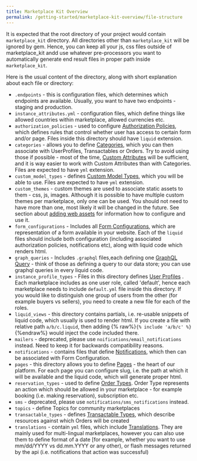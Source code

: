 ```yaml
---
title: Marketplace Kit Overview
permalink: /getting-started/marketplace-kit-overview/file-structure
---
```

It is expected that the root directory of your project would contain `marketplace_kit` directory. All directories other than `marketplace_kit` will be ignored by gem. Hence, you can keep all your js, css files outside of marketplace_kit andd use whatever pre-processors you want to automatically generate end result files in proper path inside `marketplace_kit`.

Here is the usual content of the directory, along with short explanation about each file or directory:

* `.endpoints` - this is configuration files, which determines which endpoints are available. Usually, you want to have two endpoints - staging and production.
* `instance_attributes.yml` - configuration files, which define things like allowed countries within marketplace, allowed currencies etc.
* `authorization_policies` - used to configure [Authorization Policies](/reference/authorization-policy/), which defines rules that control whether user has access to certain form and/or page. Files inside this directory should have `liquid` extension.
* `categories` - allows you to define [Categories](/reference/categories/), which you can then associate with UserProfiles, Transactables or Orders. Try to avoid using those if possible - most of the time, [Custom Attributes](/reference/custom-attributes/)  will be sufficient, and it is way easier to work with Custom Attributes than with Categories. Files are expected to have `yml` extension.
* `custom_model_types` - defines [Custom Model Types](/reference/custom-model-types/), which you will be able to use. Files are expected to have `yml` extension.
* `custom_themes` - custom themes are used to associate static assets to them - css, js, images. Although it is possible to have multiple custom themes per marketplace, only one can be used. You should not need to have more than one, most likely it will be changed in the future. See section about [adding web assets](/getting-started/pages/adding-web-assets) for information how to configure and use it.
* `form_configurations` - Includes all [Form Configurations](/reference/form-configurations), which are representation of a form available in your website. Each of the `liquid` files should include both configuration (including associated authorization policies, notifications etc), along with liquid code which renders html.
* `graph_queries` - Includes `.graphql` files,each defining one [GraphQL Query](/reference/graphql/) - think of those as defining a query to our data store; you can use graphql queries in every liquid code.
* `instance_profile_types` - Files in this directory defines [User Profiles](/reference/instance-profile-types/) . Each marketplace includes as one user role, called 'default', hence each marketplace needs to include `default.yml` file inside this directory. If you would like to distinguish one group of users from the other (for example buyers vs sellers), you need to create a new file for each of the roles.
* `liquid_views` - this directory contains partials, i.e. re-usable snippets of liquid code, which usually is used to render html. If you create a file with relative path `a/b/c.liquid`, then adding {% raw%}`{% include 'a/b/c' %}`{%endraw%} would inject the code included there.
* `mailers` - deprecated, please use `noifications/email_notifications` instead. Need to keep it for backwards compatibility reasons.
* `notifications` - contains files that define [Notifications](/reference/notifications/), which then can be associated with Form Configuration.
* `pages` - this directory allows you to define [Pages](/reference/pages/) - the heart of our platform. For each page you can configure slug, i.e. the path at which it will be available and the liquid code, which will generate proper html.
* `reservation_types` - used to define [Order Types](/reference/order-types/). Order Type represents an action which should be allowed in your marketplace - for example booking (i.e. making reservation), subscription etc.
* `sms` - deprecated, please use `notifications/sms_notifications` instead.
* `topics` - define Topics for community marketplaces
* `transactable_types` - defines [Transactable Types](/reference/transactable-types/), which describe resources against which Orders will be created
* `translations` - contain `yml` files, which include [Translations](/reference/transactable-types/). They are mainly used for multi-lingual marketplaces, however you can also use them to define format of a date [for example, whether you want to use mm/dd/YYYY vs dd.mm.YYYY or any other), or flash messages returned by the api (i.e. notifications that action was successful)
